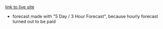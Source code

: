[link to live site](https://vs-weather-test-task.netlify.app/weather)

- forecast made with "5 Day / 3 Hour Forecast", because hourly forecast turned out to be paid 
